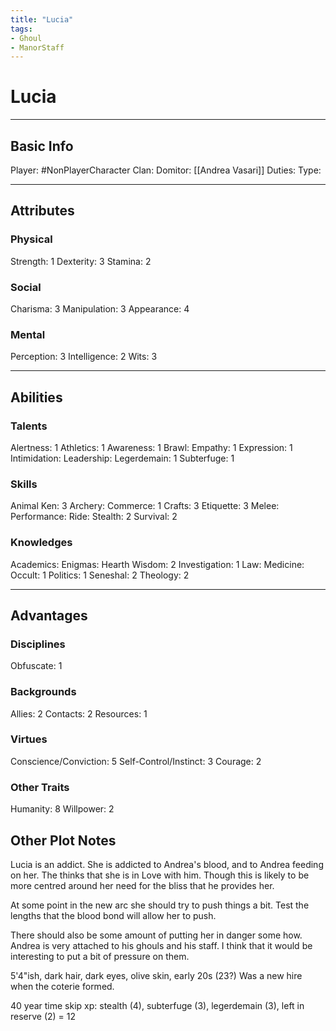 ```yaml
---
title: "Lucia"
tags:
- Ghoul
- ManorStaff
---
```


# Lucia
---
## Basic Info
Player: #NonPlayerCharacter 
Clan:
Domitor: [[Andrea Vasari]]
Duties:
Type:

---

## Attributes
### Physical
Strength: 1
Dexterity: 3
Stamina: 2

### Social
Charisma: 3
Manipulation: 3
Appearance: 4

### Mental
Perception: 3
Intelligence: 2
Wits: 3

---

## Abilities
### Talents
Alertness: 1
Athletics: 1
Awareness: 1
Brawl: 
Empathy: 1
Expression: 1
Intimidation:
Leadership:
Legerdemain: 1
Subterfuge: 1

### Skills
Animal Ken: 3
Archery:
Commerce: 1
Crafts: 3
Etiquette: 3
Melee:
Performance:
Ride:
Stealth: 2
Survival: 2

### Knowledges
Academics:
Enigmas:
Hearth Wisdom: 2
Investigation: 1
Law:
Medicine:
Occult: 1
Politics: 1
Seneshal: 2
Theology: 2

---

## Advantages
### Disciplines
Obfuscate: 1


### Backgrounds
Allies: 2
Contacts: 2
Resources: 1


### Virtues
Conscience/Conviction: 5
Self-Control/Instinct: 3
Courage: 2

### Other Traits
Humanity: 8
Willpower: 2

## Other Plot Notes

Lucia is an addict. She is addicted to Andrea's blood, and to Andrea feeding on her. The thinks that she is in Love with him. Though this is likely to be more centred around her need for the bliss that he provides her. 

At some point in the new arc she should try to push things a bit. Test the lengths that the blood bond will allow her to push.

There should also be some amount of putting her in danger some how. Andrea is very attached to his ghouls and his staff. I think that it would be interesting to put a bit of pressure on them.

5'4"ish, dark hair, dark eyes, olive skin, early 20s (23?)
Was a new hire when the coterie formed.

40 year time skip xp: stealth (4), subterfuge (3), legerdemain (3), left in reserve (2) = 12